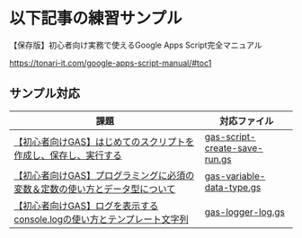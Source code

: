 # 以下記事の練習サンプル

【保存版】初心者向け実務で使えるGoogle Apps Script完全マニュアル

https://tonari-it.com/google-apps-script-manual/#toc1

## サンプル対応

|課題|対応ファイル| 
|-|-| 
|[【初心者向けGAS】はじめてのスクリプトを作成し、保存し、実行する](https://tonari-it.com/gas-script-create-save-run/)|[gas-script-create-save-run.gs](gas-script-create-save-run.gs)|
|[【初心者向けGAS】プログラミングに必須の変数＆定数の使い方とデータ型について](https://tonari-it.com/gas-variable-data-type/)|[gas-variable-data-type.gs](gas-variable-data-type.gs)|
|[【初心者向けGAS】ログを表示するconsole.logの使い方とテンプレート文字列](https://tonari-it.com/gas-logger-log/)|[gas-logger-log.gs](gas-logger-log.gs)|
